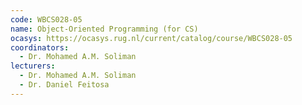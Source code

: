 ```yaml
---
code: WBCS028-05
name: Object-Oriented Programming (for CS)
ocasys: https://ocasys.rug.nl/current/catalog/course/WBCS028-05
coordinators:
  - Dr. Mohamed A.M. Soliman
lecturers:
  - Dr. Mohamed A.M. Soliman
  - Dr. Daniel Feitosa
---
```

